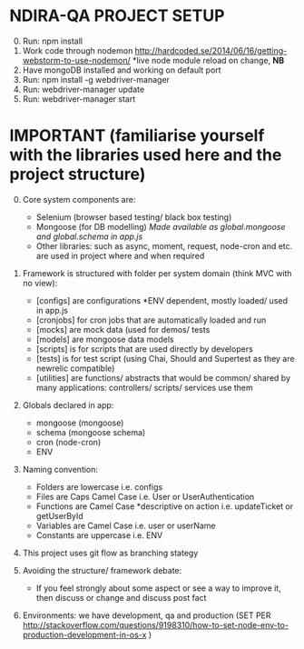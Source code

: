 # NDIRA-QA PROJECT SETUP
0. Run: npm install
1. Work code through nodemon http://hardcoded.se/2014/06/16/getting-webstorm-to-use-nodemon/ *live node module reload on change, **NB**
2. Have mongoDB installed and working on default port
3. Run: npm install -g webdriver-manager
4. Run: webdriver-manager update
5. Run: webdriver-manager start

# IMPORTANT (familiarise yourself with the libraries used here and the project structure)
0. Core system components are:
    - Selenium (browser based testing/ black box testing)
    - Mongoose (for DB modelling)  *Made available as global.mongoose and global.schema in app.js*
    - Other libraries: such as async, moment, request, node-cron and etc. are used in project where and when required
    
1. Framework is structured with folder per system domain (think MVC with no view):
    - [configs] are configurations *ENV dependent, mostly loaded/ used in app.js 
    - [cronjobs] for cron jobs that are automatically loaded and run
    - [mocks] are mock data (used for demos/ tests
    - [models] are mongoose data models
    - [scripts] is for scripts that are used directly by developers
    - [tests] is for test script (using Chai, Should and Supertest as they are newrelic compatible)
    - [utilities] are functions/ abstracts that would be common/ shared by many applications: controllers/ scripts/ services use them
    
2. Globals declared in app: 
    - mongoose (mongoose)
    - schema (mongoose schema)
    - cron (node-cron) 
    - ENV

3. Naming convention:
    - Folders are lowercase i.e. configs
    - Files are Caps Camel Case i.e. User or UserAuthentication
    - Functions are Camel Case  *descriptive on action i.e. updateTicket or getUserById
    - Variables are Camel Case i.e. user or userName
    - Constants are uppercase i.e. ENV

4. This project uses git flow as branching stategy

5. Avoiding the structure/ framework debate:
    - If you feel strongly about some aspect or see a way to improve it, then discuss or change and discuss post fact

6. Environments: we have development, qa and production (SET PER http://stackoverflow.com/questions/9198310/how-to-set-node-env-to-production-development-in-os-x )